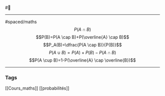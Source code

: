 #📝  
___
#spaced/maths 
$$P(A \cap B)$$
$$P(B)=P(A \cap B)+P(\overline{A} \cap B)$$
$$P_A(B)=\dfrac{P(A \cap B)}{P(B)}$$
$$P(A \cup B)=P(A)+P(B)-P(A \cap B)$$
$$P(A \cup B)=1-P(\overline{A} \cap \overline{B})$$

---
### Tags
[[Cours_maths]] [[probabilités]]